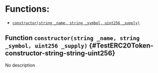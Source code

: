 

# Functions:
- [`constructor(string _name, string _symbol, uint256 _supply)`](#TestERC20Token-constructor-string-string-uint256)


## Function `constructor(string _name, string _symbol, uint256 _supply)` {#TestERC20Token-constructor-string-string-uint256}
No description

